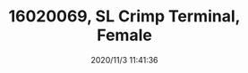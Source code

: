 ﻿---
layout: post 
title: 16020069, SL Crimp Terminal, Female
tags: 
categories: housing-terminal
overview: SL Crimp Terminal, Series 70058, Female, 24-30 AWG, with Tin (Sn) Plated Contact, Reel
series: SL
part_number: 3-16020069
thumb_img: static/202011/486-thumb-20201103194145.jpg
small_img: static/202011/486-20201103194145.jpg
date: 2020/11/3 11:41:36
---



